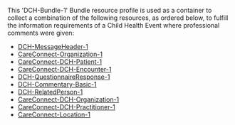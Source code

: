 This 'DCH-Bundle-1' Bundle resource profile is used as a container to collect a combination of the following resources, as ordered below, to fulfill the information requirements of a Child Health Event where professional comments were given:

- [DCH-MessageHeader-1]
- [CareConnect-Organization-1]
- [CareConnect-DCH-Patient-1]
- [CareConnect-DCH-Encounter-1]
- [DCH-QuestionnaireResponse-1]
- [DCH-Commentary-Basic-1]
- [DCH-RelatedPerson-1]
- [CareConnect-DCH-Organization-1]
- [CareConnect-DCH-Practitioner-1]
- [CareConnect-Location-1]
                                                                                                   

[DCH-MessageHeader-1]:dch-messageheader-1.html
[CareConnect-Organization-1]:careconnect-organization-1.html
[CareConnect-DCH-Patient-1]:careconnect-dch-patient-1.html
[CareConnect-DCH-Encounter-1]:careconnect-dch-encounter-1.html
[DCH-QuestionnaireResponse-1]:dch-questionnaireresponse-1.html
[CareConnect-DCH-Immunization-1]:careconnect-dch-immunization-1.html
[DCH-Appointment-1]:dch-appointment-1.html
[DCH-Procedure-1]:dch-procedure-1.html
[DCH-ProcedureRequest-1]:dch-procedurerequest-1.html
[CareConnect-DCH-Organization-1]:careconnect-dch-organization-1.html
[CareConnect-DCH-Practitioner-1]:careconnect-dch-practitioner-1.html
[CareConnect-Location-1]:careconnect-location-1.html
[DCH-Commentary-Basic-1]:dch-commentary-basic-1.html
[DCH-RelatedPerson-1]:dch-relatedperson-1.html
